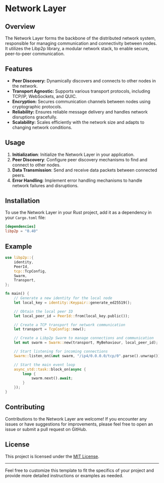 # Network Layer

## Overview

The Network Layer forms the backbone of the distributed network system, responsible for managing communication and connectivity between nodes. It utilizes the Libp2p library, a modular network stack, to enable secure, peer-to-peer communication.

## Features

- **Peer Discovery:** Dynamically discovers and connects to other nodes in the network.
- **Transport Agnostic:** Supports various transport protocols, including TCP/IP, WebSockets, and QUIC.
- **Encryption:** Secures communication channels between nodes using cryptographic protocols.
- **Reliability:** Ensures reliable message delivery and handles network disruptions gracefully.
- **Scalability:** Scales efficiently with the network size and adapts to changing network conditions.

## Usage

1. **Initialization**: Initialize the Network Layer in your application.
2. **Peer Discovery**: Configure peer discovery mechanisms to find and connect to other nodes.
3. **Data Transmission**: Send and receive data packets between connected peers.
4. **Error Handling**: Implement error handling mechanisms to handle network failures and disruptions.

## Installation

To use the Network Layer in your Rust project, add it as a dependency in your `Cargo.toml` file:

```toml
[dependencies]
libp2p = "0.40"
```

## Example

```rust
use libp2p::{
    identity,
    PeerId,
    tcp::TcpConfig,
    Swarm,
    Transport,
};

fn main() {
    // Generate a new identity for the local node
    let local_key = identity::Keypair::generate_ed25519();

    // Obtain the local peer ID
    let local_peer_id = PeerId::from(local_key.public());

    // Create a TCP transport for network communication
    let transport = TcpConfig::new();

    // Create a Libp2p Swarm to manage connections and communication
    let mut swarm = Swarm::new(transport, MyBehaviour, local_peer_id);

    // Start listening for incoming connections
    Swarm::listen_on(&mut swarm, "/ip4/0.0.0.0/tcp/0".parse().unwrap()).unwrap();

    // Start the main event loop
    async_std::task::block_on(async {
        loop {
            swarm.next().await;
        }
    });
}
```

## Contributing

Contributions to the Network Layer are welcome! If you encounter any issues or have suggestions for improvements, please feel free to open an issue or submit a pull request on GitHub.

## License

This project is licensed under the [MIT License](LICENSE).

---

Feel free to customize this template to fit the specifics of your project and provide more detailed instructions or examples as needed.
